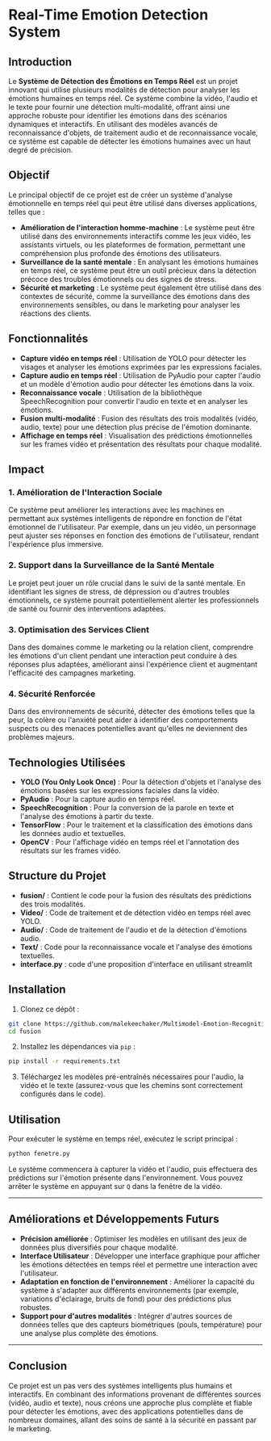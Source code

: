 # Real-Time Emotion Detection System

## Introduction

Le **Système de Détection des Émotions en Temps Réel** est un projet innovant qui utilise plusieurs modalités de détection pour analyser les émotions humaines en temps réel. Ce système combine la vidéo, l'audio et le texte pour fournir une détection multi-modalité, offrant ainsi une approche robuste pour identifier les émotions dans des scénarios dynamiques et interactifs. En utilisant des modèles avancés de reconnaissance d'objets, de traitement audio et de reconnaissance vocale, ce système est capable de détecter les émotions humaines avec un haut degré de précision.

## Objectif

Le principal objectif de ce projet est de créer un système d'analyse émotionnelle en temps réel qui peut être utilisé dans diverses applications, telles que :

- **Amélioration de l'interaction homme-machine** : Le système peut être utilisé dans des environnements interactifs comme les jeux vidéo, les assistants virtuels, ou les plateformes de formation, permettant une compréhension plus profonde des émotions des utilisateurs.
- **Surveillance de la santé mentale** : En analysant les émotions humaines en temps réel, ce système peut être un outil précieux dans la détection précoce des troubles émotionnels ou des signes de stress.
- **Sécurité et marketing** : Le système peut également être utilisé dans des contextes de sécurité, comme la surveillance des émotions dans des environnements sensibles, ou dans le marketing pour analyser les réactions des clients.

## Fonctionnalités

- **Capture vidéo en temps réel** : Utilisation de YOLO pour détecter les visages et analyser les émotions exprimées par les expressions faciales.
- **Capture audio en temps réel** : Utilisation de PyAudio pour capter l'audio et un modèle d'émotion audio pour détecter les émotions dans la voix.
- **Reconnaissance vocale** : Utilisation de la bibliothèque SpeechRecognition pour convertir l'audio en texte et en analyser les émotions.
- **Fusion multi-modalité** : Fusion des résultats des trois modalités (vidéo, audio, texte) pour une détection plus précise de l'émotion dominante.
- **Affichage en temps réel** : Visualisation des prédictions émotionnelles sur les frames vidéo et présentation des résultats pour chaque modalité.

## Impact

### 1. **Amélioration de l'Interaction Sociale**
Ce système peut améliorer les interactions avec les machines en permettant aux systèmes intelligents de répondre en fonction de l'état émotionnel de l'utilisateur. Par exemple, dans un jeu vidéo, un personnage peut ajuster ses réponses en fonction des émotions de l'utilisateur, rendant l'expérience plus immersive.

### 2. **Support dans la Surveillance de la Santé Mentale**
Le projet peut jouer un rôle crucial dans le suivi de la santé mentale. En identifiant les signes de stress, de dépression ou d'autres troubles émotionnels, ce système pourrait potentiellement alerter les professionnels de santé ou fournir des interventions adaptées.

### 3. **Optimisation des Services Client**
Dans des domaines comme le marketing ou la relation client, comprendre les émotions d'un client pendant une interaction peut conduire à des réponses plus adaptées, améliorant ainsi l'expérience client et augmentant l'efficacité des campagnes marketing.

### 4. **Sécurité Renforcée**
Dans des environnements de sécurité, détecter des émotions telles que la peur, la colère ou l'anxiété peut aider à identifier des comportements suspects ou des menaces potentielles avant qu'elles ne deviennent des problèmes majeurs.

## Technologies Utilisées

- **YOLO (You Only Look Once)** : Pour la détection d'objets et l'analyse des émotions basées sur les expressions faciales dans la vidéo.
- **PyAudio** : Pour la capture audio en temps réel.
- **SpeechRecognition** : Pour la conversion de la parole en texte et l'analyse des émotions à partir du texte.
- **TensorFlow** : Pour le traitement et la classification des émotions dans les données audio et textuelles.
- **OpenCV** : Pour l'affichage vidéo en temps réel et l'annotation des résultats sur les frames vidéo.

## Structure du Projet

- **fusion/** : Contient le code pour la fusion des résultats des prédictions des trois modalités.
- **Video/** : Code de traitement et de détection vidéo en temps réel avec YOLO.
- **Audio/** : Code de traitement de l'audio et de la détection d'émotions audio.
- **Text/** : Code pour la reconnaissance vocale et l'analyse des émotions textuelles.
- **interface.py** : code d'une proposition d'interface en utilisant streamlit

## Installation

1. Clonez ce dépôt :
```bash
git clone https://github.com/malekeechaker/Multimodel-Emotion-Recognition.git
cd fusion
```

2. Installez les dépendances via `pip` :
```bash
pip install -r requirements.txt
```

3. Téléchargez les modèles pré-entraînés nécessaires pour l'audio, la vidéo et le texte (assurez-vous que les chemins sont correctement configurés dans le code).

## Utilisation

Pour exécuter le système en temps réel, exécutez le script principal :

```bash
python fenetre.py
```

Le système commencera à capturer la vidéo et l'audio, puis effectuera des prédictions sur l'émotion présente dans l'environnement. Vous pouvez arrêter le système en appuyant sur `Q` dans la fenêtre de la vidéo.

---

## Améliorations et Développements Futurs

- **Précision améliorée** : Optimiser les modèles en utilisant des jeux de données plus diversifiés pour chaque modalité.
- **Interface Utilisateur** : Développer une interface graphique pour afficher les émotions détectées en temps réel et permettre une interaction avec l'utilisateur.
- **Adaptation en fonction de l'environnement** : Améliorer la capacité du système à s'adapter aux différents environnements (par exemple, variations d'éclairage, bruits de fond) pour des prédictions plus robustes.
- **Support pour d'autres modalités** : Intégrer d'autres sources de données telles que des capteurs biométriques (pouls, température) pour une analyse plus complète des émotions.

---

## Conclusion

Ce projet est un pas vers des systèmes intelligents plus humains et interactifs. En combinant des informations provenant de différentes sources (vidéo, audio et texte), nous créons une approche plus complète et fiable pour détecter les émotions, avec des applications potentielles dans de nombreux domaines, allant des soins de santé à la sécurité en passant par le marketing.
